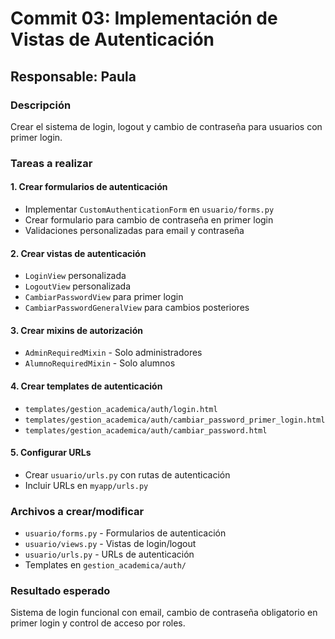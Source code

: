 # Commit 03: Implementación de Vistas de Autenticación

## Responsable: Paula

### Descripción
Crear el sistema de login, logout y cambio de contraseña para usuarios con primer login.

### Tareas a realizar

#### 1. Crear formularios de autenticación
- Implementar `CustomAuthenticationForm` en `usuario/forms.py`
- Crear formulario para cambio de contraseña en primer login
- Validaciones personalizadas para email y contraseña

#### 2. Crear vistas de autenticación
- `LoginView` personalizada
- `LogoutView` personalizada  
- `CambiarPasswordView` para primer login
- `CambiarPasswordGeneralView` para cambios posteriores

#### 3. Crear mixins de autorización
- `AdminRequiredMixin` - Solo administradores
- `AlumnoRequiredMixin` - Solo alumnos

#### 4. Crear templates de autenticación
- `templates/gestion_academica/auth/login.html`
- `templates/gestion_academica/auth/cambiar_password_primer_login.html`
- `templates/gestion_academica/auth/cambiar_password.html`

#### 5. Configurar URLs
- Crear `usuario/urls.py` con rutas de autenticación
- Incluir URLs en `myapp/urls.py`

### Archivos a crear/modificar
- `usuario/forms.py` - Formularios de autenticación
- `usuario/views.py` - Vistas de login/logout
- `usuario/urls.py` - URLs de autenticación
- Templates en `gestion_academica/auth/`

### Resultado esperado
Sistema de login funcional con email, cambio de contraseña obligatorio en primer login y control de acceso por roles.